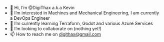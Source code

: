 - 👋 Hi, I’m @DigiThax a.k.a Kevin
- 👀 I’m interested in Machines and Mechanical Engineering, I am currently a DevOps Engineer
- 🌱 I’m currently learning Terraform, Godot and various Azure Services
- 💞️ I’m looking to collaborate on (nothing yet!)
- 📫 How to reach me on digithax@gmail.com

<!---
DigiThax/DigiThax is a ✨ special ✨ repository because its `README.md` (this file) appears on your GitHub profile.
You can click the Preview link to take a look at your changes.
--->
